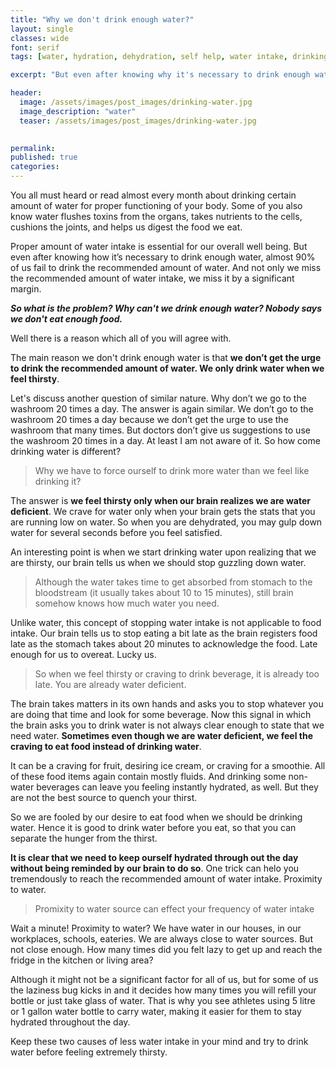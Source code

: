 ```yaml
---
title: "Why we don't drink enough water?"
layout: single
classes: wide
font: serif
tags: [water, hydration, dehydration, self help, water intake, drinking water]

excerpt: "But even after knowing why it's necessary to drink enough water, almost 90% of us fail to drink the recommended amount of water enough water. And not only we miss the recommended amoount of water intake, we miss it by a significant margin."

header:
  image: /assets/images/post_images/drinking-water.jpg
  image_description: "water"
  teaser: /assets/images/post_images/drinking-water.jpg

  
permalink:
published: true
categories: 
---
```



You all must heard or read almost every month about drinking certain amount of water for proper functioning of your body. Some of you also know water flushes toxins from the organs, takes nutrients to the cells, cushions the joints, and helps us digest the food we eat.  
  

Proper amount of water intake is essential for our overall well being. But even after knowing how it’s necessary to drink enough water, almost 90% of us fail to drink the recommended amount of water. And not only we miss the recommended amount of water intake, we miss it by a significant margin.
 

**_So what is the problem? Why can't we drink enough water? Nobody says we don't eat enough food._**

Well there is a reason which all of you will agree with.

The main reason we don't drink enough water is that **we don’t get the urge to drink the recommended amount of water. We only drink water when we feel thirsty**.

Let's discuss another question of similar nature. Why don’t we go to the washroom 20 times a day. The answer is again similar. We don’t go to the washroom 20 times a day because we don’t get the urge to use the washroom that many times. But doctors don’t give us suggestions to use the washroom 20 times in a day. At least I am not aware of it. So how come drinking water is different?


>Why we have to force ourself to drink more water than we feel like drinking it?  


The answer is **we feel thirsty only when our brain realizes we are water deficient**. We crave for water only when your brain gets the stats that you are running low on water. So when you are dehydrated, you may gulp down water for several seconds before you feel satisfied. 

An interesting point is when we start drinking water upon realizing that we are thirsty, our brain tells us when we should stop guzzling down water.

> Although the water takes time to get absorbed from stomach to the bloodstream (it usually takes about 10 to 15 minutes), still brain somehow knows how much water you need.
  

Unlike water, this concept of stopping water intake is not applicable to food intake. Our brain tells us to stop eating a bit late as the brain registers food late as the stomach takes about 20 minutes to acknowledge the food. 	Late enough for us to overeat. Lucky us.

>So when we feel thirsty or craving to drink beverage, it is already too late. You are already water deficient.

The brain takes matters in its own hands and asks you to stop whatever you are doing that time and look for some beverage. Now this signal in which the brain asks you to drink water is not always clear enough to state that we need water. **Sometimes even though we are water deficient, we feel the craving to eat food instead of drinking water**.

It can be a craving for fruit, desiring ice cream, or craving for a smoothie. All of these food items again contain mostly fluids. And drinking some non-water beverages can leave you feeling instantly hydrated, as well. But they are not the best source to quench your thirst. 

So we are fooled by our desire to eat food when we should be drinking water. Hence it is good to drink water before you eat, so that you can separate the hunger from the thirst.

**It is clear that we need to keep ourself hydrated through out the day without being reminded by our brain to do so**. One trick can helo you tremendously to reach the recommended amount of water intake. Proximity to water.

>Promixity to water source can effect your frequency of water intake

Wait a minute! Proximity to water? We have water in our houses, in our workplaces, schools, eateries. We are always close to water sources. But not close enough. How many times did you felt lazy to get up and reach the fridge in the kitchen or living area? 

Although it might not be a significant factor for all of us, but for some of us the laziness bug kicks in and it decides how many times you will refill your bottle or just take glass of water. That is why you see athletes using 5 litre or 1 gallon water bottle to carry water, making it easier for them to stay hydrated throughout the day.

Keep these two causes of less water intake in your mind and try to drink water before feeling extremely thirsty.




























